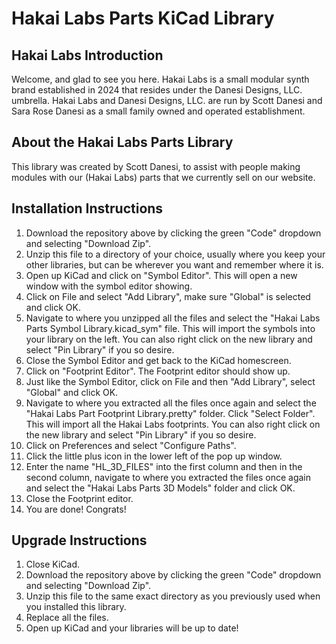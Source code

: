 # Hakai Labs Parts KiCad Library

## Hakai Labs Introduction
Welcome, and glad to see you here. Hakai Labs is a small modular synth brand established in 2024 that resides under the Danesi Designs, LLC. umbrella. Hakai Labs and Danesi Designs, LLC. are run by Scott Danesi and Sara Rose Danesi as a small family owned and operated establishment.

## About the Hakai Labs Parts Library
This library was created by Scott Danesi, to assist with people making modules with our (Hakai Labs) parts that we currently sell on our website.

## Installation Instructions
1. Download the repository above by clicking the green "Code" dropdown and selecting "Download Zip".
2. Unzip this file to a directory of your choice, usually where you keep your other libraries, but can be wherever you want and remember where it is.
3. Open up KiCad and click on "Symbol Editor".  This will open a new window with the symbol editor showing. 
4. Click on File and select "Add Library", make sure "Global" is selected and click OK.
5. Navigate to where you unzipped all the files and select the "Hakai Labs Parts Symbol Library.kicad_sym" file.  This will import the symbols into your library on the left.  You can also right click on the new library and select "Pin Library" if you so desire.
6. Close the Symbol Editor and get back to the KiCad homescreen.
7. Click on "Footprint Editor".  The Footprint editor should show up.
8. Just like the Symbol Editor, click on File and then "Add Library", select "Global" and click OK.
9. Navigate to where you extracted all the files once again and select the "Hakai Labs Part Footprint Library.pretty" folder.  Click "Select Folder".  This will import all the Hakai Labs footprints. You can also right click on the new library and select "Pin Library" if you so desire.
10. Click on Preferences and select "Configure Paths".
11. Click the little plus icon in the lower left of the pop up window.
12. Enter the name "HL_3D_FILES" into the first column and then in the second column, navigate to where you extracted the files once again and select the "Hakai Labs Parts 3D Models" folder and click OK.
13. Close the Footprint editor.
14. You are done!  Congrats!

## Upgrade Instructions
1. Close KiCad.
2. Download the repository above by clicking the green "Code" dropdown and selecting "Download Zip".
3. Unzip this file to the same exact directory as you previously used when you installed this library.
4. Replace all the files.
5. Open up KiCad and your libraries will be up to date!